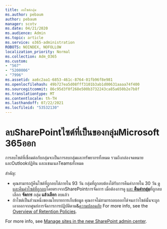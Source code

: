 ```yaml
---
title: ลบไซต์กลุ่ม
ms.author: pebaum
author: pebaum
manager: scotv
ms.date: 04/21/2020
ms.audience: Admin
ms.topic: article
ms.service: o365-administration
ROBOTS: NOINDEX, NOFOLLOW
localization_priority: Normal
ms.collection: Adm_O365
ms.custom:
- "567"
- "5200006"
- "7996"
ms.assetid: aa6c2aa1-6853-461c-8764-01fb96f8e981
ms.openlocfilehash: 49b727ea5d08fff3101b3ab1d00631aaaa74f400
ms.sourcegitcommit: 86c95d3f0f268e500b3732243ca85a650b2e7b8f
ms.translationtype: MT
ms.contentlocale: th-TH
ms.lasthandoff: 07/22/2021
ms.locfileid: "53532130"
---
```

# <a name="delete-a-sharepoint-site-that-belongs-to-a-microsoft-365-group"></a>ลบSharePointไซต์ที่เป็นของกลุ่มMicrosoft 365ออก

การลบไซต์ที่เชื่อมต่อกับกลุ่มจะเป็นการลบกลุ่มและทรัพยากรทั้งหมด รวมถึงกล่องจดหมายและOutlookปฏิทิน และแชนเนลTeamsทั้งหมด
  
สําคัญ:

- คุณสามารถกู้คืนไซต์ที่ถูกลบได้ภายใน 93 วัน กลุ่มที่ถูกลบต้องได้รับการคืนค่าภายใน 30 วัน [ดูและคืนค่าไซต์ที่ถูกลบ](https://admin.microsoft.com/sharepoint?page=recyclebin&modern=true)โดยตรงจากSharePointการจัดการ เมื่อต้องการดู [และ **คืนค่ากลุ่ม**](https://admin.microsoft.com/Adminportal/Home?source=applauncher#/deletedgroups)ที่ถูกลบ เลือก **จัดการ** กลุ่ม **แล้วเลือก** ลบแล้ว
- ถ้าไซต์เป็นส่วนหนึ่งของนโยบายการเก็บข้อมูล คุณอาจไม่สามารถลบออกได้จนกว่าไซต์นั้นจะถูกเอาออกจากศูนย์การจัดการการปฏิบัติตาม&[ความปลอดภัย](https://protection.office.com/?rfr=AdminCenter#/retention) For more info, see the [Overview of Retention Policies](/microsoft-365/compliance/retention-policies).
  
For more info, see [Manage sites in the new SharePoint admin center](/sharepoint/manage-sites-in-new-admin-center).
